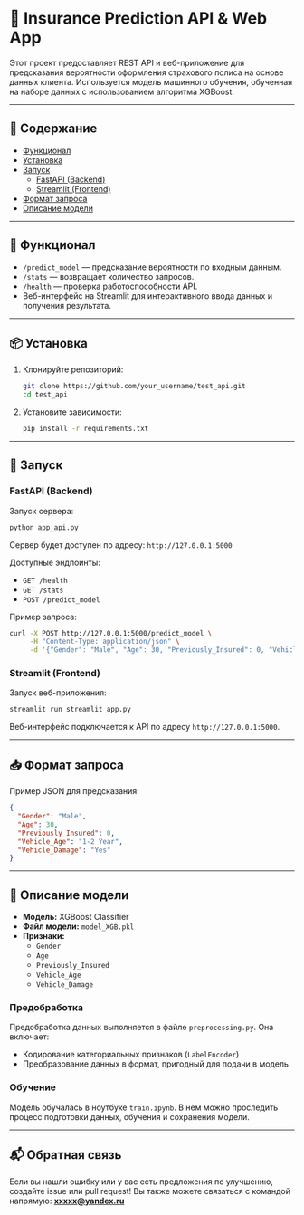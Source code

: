 # 🚗 Insurance Prediction API & Web App
Этот проект предоставляет REST API и веб-приложение для предсказания вероятности оформления страхового полиса на основе данных клиента. Используется модель машинного обучения, обученная на наборе данных с использованием алгоритма XGBoost.

---

## 📂 Содержание

- [Функционал](#функционал)
- [Установка](#установка)
- [Запуск](#запуск)
  - [FastAPI (Backend)](#fastapi-backend)
  - [Streamlit (Frontend)](#streamlit-frontend)
- [Формат запроса](#формат-запроса)
- [Описание модели](#описание-модели)

---

## 🧰 Функционал

- `/predict_model` — предсказание вероятности по входным данным.
- `/stats` — возвращает количество запросов.
- `/health` — проверка работоспособности API.
- Веб-интерфейс на Streamlit для интерактивного ввода данных и получения результата.

---

## 📦 Установка

1. Клонируйте репозиторий:
   ```bash
   git clone https://github.com/your_username/test_api.git
   cd test_api
   ```

2. Установите зависимости:
   ```bash
   pip install -r requirements.txt
   ```

---

## 🚀 Запуск

### FastAPI (Backend)

Запуск сервера:
```bash
python app_api.py
```

Сервер будет доступен по адресу: `http://127.0.0.1:5000`

Доступные эндпоинты:
- `GET /health`
- `GET /stats`
- `POST /predict_model`

Пример запроса:
```bash
curl -X POST http://127.0.0.1:5000/predict_model \
     -H "Content-Type: application/json" \
     -d '{"Gender": "Male", "Age": 30, "Previously_Insured": 0, "Vehicle_Age": "1-2 Year", "Vehicle_Damage": "Yes"}'
```

### Streamlit (Frontend)

Запуск веб-приложения:
```bash
streamlit run streamlit_app.py
```

Веб-интерфейс подключается к API по адресу `http://127.0.0.1:5000`.

---

## 📥 Формат запроса

Пример JSON для предсказания:
```json
{
  "Gender": "Male",
  "Age": 30,
  "Previously_Insured": 0,
  "Vehicle_Age": "1-2 Year",
  "Vehicle_Damage": "Yes"
}
```

---

## 🧠 Описание модели

- **Модель:** XGBoost Classifier
- **Файл модели:** `model_XGB.pkl`
- **Признаки:**
  - `Gender`
  - `Age`
  - `Previously_Insured`
  - `Vehicle_Age`
  - `Vehicle_Damage`

### Предобработка

Предобработка данных выполняется в файле `preprocessing.py`. Она включает:
- Кодирование категориальных признаков (`LabelEncoder`)
- Преобразование данных в формат, пригодный для подачи в модель

### Обучение

Модель обучалась в ноутбуке `train.ipynb`. В нем можно проследить процесс подготовки данных, обучения и сохранения модели.

---

## 📬 Обратная связь

Если вы нашли ошибку или у вас есть предложения по улучшению, создайте issue или pull request!
Вы также можете связаться с командой напрямую: **xxxxx@yandex.ru**